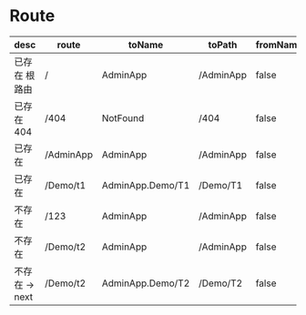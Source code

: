 # Route

| desc           | route     | toName           | toPath    | fromName | fromPath | reName | rePath   |
| -------------- | --------- | ---------------- | --------- | -------- | -------- | ------ | -------- |
| 已存在 根路由  | /         | AdminApp         | /AdminApp | false    | /        | Root   | /        |
| 已存在 404     | /404      | NotFound         | /404      | false    | /        | false  | false    |
| 已存在         | /AdminApp | AdminApp         | /AdminApp | false    | /        | false  | false    |
| 已存在         | /Demo/t1  | AdminApp.Demo/T1 | /Demo/T1  | false    | /        | false  | false    |
| 不存在         | /123      | AdminApp         | /AdminApp | false    | /        | Other  | /123     |
| 不存在         | /Demo/t2  | AdminApp         | /AdminApp | false    | /        | Other  | /Demo/T2 |
| 不存在 -> next | /Demo/t2  | AdminApp.Demo/T2 | /Demo/T2  | false    | /        | Other  | /Demo/T2 |
